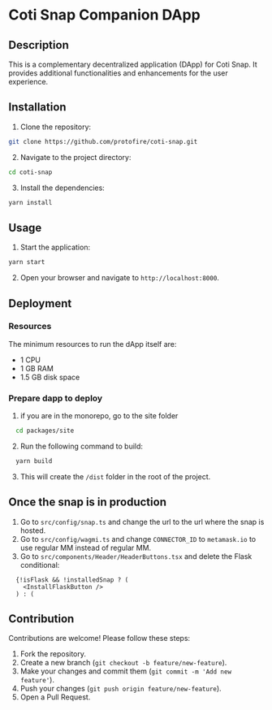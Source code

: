 # Coti Snap Companion DApp

## Description

This is a complementary decentralized application (DApp) for Coti Snap. It provides additional functionalities and enhancements for the user experience.

## Installation

1. Clone the repository:
  ```bash
  git clone https://github.com/protofire/coti-snap.git
  ```
2. Navigate to the project directory:
  ```bash
  cd coti-snap
  ```
3. Install the dependencies:
  ```bash
  yarn install
  ```

## Usage

1. Start the application:
  ```bash
  yarn start
  ```
2. Open your browser and navigate to `http://localhost:8000`.

## Deployment

### Resources

The minimum resources to run the dApp itself are:

- 1 CPU
- 1 GB RAM
- 1.5 GB disk space

### Prepare dapp to deploy

1. if you are in the monorepo, go to the site folder
```bash
  cd packages/site
```

2. Run the following command to build:
```bash
  yarn build
```

3. This will create the `/dist` folder in the root of the project.

## Once the snap is in production

1. Go to `src/config/snap.ts` and change the url to the url where the snap is hosted.
2. Go to `src/config/wagmi.ts` and change `CONNECTOR_ID` to `metamask.io` to use regular MM instead of regular MM.
3. Go to `src/components/Header/HeaderButtons.tsx` and delete the Flask conditional:
```
  {!isFlask && !installedSnap ? (
    <InstallFlaskButton />
  ) : (
```

## Contribution

Contributions are welcome! Please follow these steps:

1. Fork the repository.
2. Create a new branch (`git checkout -b feature/new-feature`).
3. Make your changes and commit them (`git commit -m 'Add new feature'`).
4. Push your changes (`git push origin feature/new-feature`).
5. Open a Pull Request.
